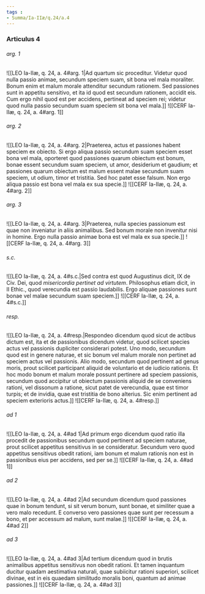 ```yaml
---
tags : 
- Summa/Ia-IIæ/q.24/a.4
---
```


### Articulus 4

###### arg. 1
![[LEO Ia-IIæ, q. 24, a. 4#arg. 1|Ad quartum sic proceditur. Videtur quod nulla passio animae, secundum speciem suam, sit bona vel mala moraliter. Bonum enim et malum morale attenditur secundum rationem. Sed passiones sunt in appetitu sensitivo, et ita id quod est secundum rationem, accidit eis. Cum ergo nihil quod est per accidens, pertineat ad speciem rei; videtur quod nulla passio secundum suam speciem sit bona vel mala.]]
![[CERF Ia-IIæ, q. 24, a. 4#arg. 1]]

###### arg. 2
![[LEO Ia-IIæ, q. 24, a. 4#arg. 2|Praeterea, actus et passiones habent speciem ex obiecto. Si ergo aliqua passio secundum suam speciem esset bona vel mala, oporteret quod passiones quarum obiectum est bonum, bonae essent secundum suam speciem, ut amor, desiderium et gaudium; et passiones quarum obiectum est malum essent malae secundum suam speciem, ut odium, timor et tristitia. Sed hoc patet esse falsum. Non ergo aliqua passio est bona vel mala ex sua specie.]]
![[CERF Ia-IIæ, q. 24, a. 4#arg. 2]]

###### arg. 3
![[LEO Ia-IIæ, q. 24, a. 4#arg. 3|Praeterea, nulla species passionum est quae non inveniatur in aliis animalibus. Sed bonum morale non invenitur nisi in homine. Ergo nulla passio animae bona est vel mala ex sua specie.]]
![[CERF Ia-IIæ, q. 24, a. 4#arg. 3]]

###### s.c.
![[LEO Ia-IIæ, q. 24, a. 4#s.c.|Sed contra est quod Augustinus dicit, IX de Civ. Dei, quod *misericordia pertinet ad virtutem*. Philosophus etiam dicit, in II Ethic., quod verecundia est passio laudabilis. Ergo aliquae passiones sunt bonae vel malae secundum suam speciem.]]
![[CERF Ia-IIæ, q. 24, a. 4#s.c.]]

###### resp.
![[LEO Ia-IIæ, q. 24, a. 4#resp.|Respondeo dicendum quod sicut de actibus dictum est, ita et de passionibus dicendum videtur, quod scilicet species actus vel passionis dupliciter considerari potest. Uno modo, secundum quod est in genere naturae, et sic bonum vel malum morale non pertinet ad speciem actus vel passionis. Alio modo, secundum quod pertinent ad genus moris, prout scilicet participant aliquid de voluntario et de iudicio rationis. Et hoc modo bonum et malum morale possunt pertinere ad speciem passionis, secundum quod accipitur ut obiectum passionis aliquid de se conveniens rationi, vel dissonum a ratione, sicut patet de verecundia, quae est timor turpis; et de invidia, quae est tristitia de bono alterius. Sic enim pertinent ad speciem exterioris actus.]]
![[CERF Ia-IIæ, q. 24, a. 4#resp.]]

###### ad 1
![[LEO Ia-IIæ, q. 24, a. 4#ad 1|Ad primum ergo dicendum quod ratio illa procedit de passionibus secundum quod pertinent ad speciem naturae, prout scilicet appetitus sensitivus in se consideratur. Secundum vero quod appetitus sensitivus obedit rationi, iam bonum et malum rationis non est in passionibus eius per accidens, sed per se.]]
![[CERF Ia-IIæ, q. 24, a. 4#ad 1]]

###### ad 2
![[LEO Ia-IIæ, q. 24, a. 4#ad 2|Ad secundum dicendum quod passiones quae in bonum tendunt, si sit verum bonum, sunt bonae, et similiter quae a vero malo recedunt. E converso vero passiones quae sunt per recessum a bono, et per accessum ad malum, sunt malae.]]
![[CERF Ia-IIæ, q. 24, a. 4#ad 2]]

###### ad 3
![[LEO Ia-IIæ, q. 24, a. 4#ad 3|Ad tertium dicendum quod in brutis animalibus appetitus sensitivus non obedit rationi. Et tamen inquantum ducitur quadam aestimativa naturali, quae subiicitur rationi superiori, scilicet divinae, est in eis quaedam similitudo moralis boni, quantum ad animae passiones.]]
![[CERF Ia-IIæ, q. 24, a. 4#ad 3]]

